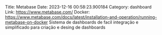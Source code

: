 Title: Metabase
Date: 2023-12-16 00:58:23.900184
Category: dashboard
Link: https://www.metabase.com/
Docker: https://www.metabase.com/docs/latest/installation-and-operation/running-metabase-on-docker
Sistema de dashboards de facil integração e simplificado para criação e desing de dashboards
